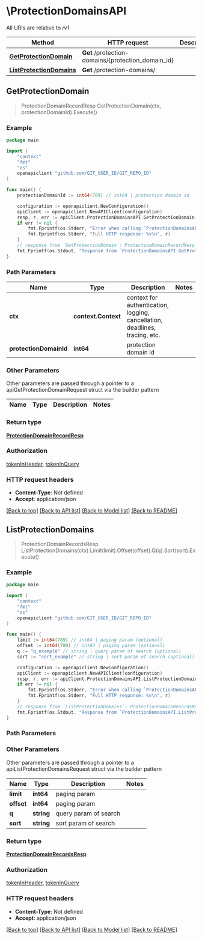 # \ProtectionDomainsAPI

All URIs are relative to */v1*

Method | HTTP request | Description
------------- | ------------- | -------------
[**GetProtectionDomain**](ProtectionDomainsAPI.md#GetProtectionDomain) | **Get** /protection-domains/{protection_domain_id} | 
[**ListProtectionDomains**](ProtectionDomainsAPI.md#ListProtectionDomains) | **Get** /protection-domains/ | 



## GetProtectionDomain

> ProtectionDomainRecordResp GetProtectionDomain(ctx, protectionDomainId).Execute()





### Example

```go
package main

import (
	"context"
	"fmt"
	"os"
	openapiclient "github.com/GIT_USER_ID/GIT_REPO_ID"
)

func main() {
	protectionDomainId := int64(789) // int64 | protection domain id

	configuration := openapiclient.NewConfiguration()
	apiClient := openapiclient.NewAPIClient(configuration)
	resp, r, err := apiClient.ProtectionDomainsAPI.GetProtectionDomain(context.Background(), protectionDomainId).Execute()
	if err != nil {
		fmt.Fprintf(os.Stderr, "Error when calling `ProtectionDomainsAPI.GetProtectionDomain``: %v\n", err)
		fmt.Fprintf(os.Stderr, "Full HTTP response: %v\n", r)
	}
	// response from `GetProtectionDomain`: ProtectionDomainRecordResp
	fmt.Fprintf(os.Stdout, "Response from `ProtectionDomainsAPI.GetProtectionDomain`: %v\n", resp)
}
```

### Path Parameters


Name | Type | Description  | Notes
------------- | ------------- | ------------- | -------------
**ctx** | **context.Context** | context for authentication, logging, cancellation, deadlines, tracing, etc.
**protectionDomainId** | **int64** | protection domain id | 

### Other Parameters

Other parameters are passed through a pointer to a apiGetProtectionDomainRequest struct via the builder pattern


Name | Type | Description  | Notes
------------- | ------------- | ------------- | -------------


### Return type

[**ProtectionDomainRecordResp**](ProtectionDomainRecordResp.md)

### Authorization

[tokenInHeader](../README.md#tokenInHeader), [tokenInQuery](../README.md#tokenInQuery)

### HTTP request headers

- **Content-Type**: Not defined
- **Accept**: application/json

[[Back to top]](#) [[Back to API list]](../README.md#documentation-for-api-endpoints)
[[Back to Model list]](../README.md#documentation-for-models)
[[Back to README]](../README.md)


## ListProtectionDomains

> ProtectionDomainRecordsResp ListProtectionDomains(ctx).Limit(limit).Offset(offset).Q(q).Sort(sort).Execute()





### Example

```go
package main

import (
	"context"
	"fmt"
	"os"
	openapiclient "github.com/GIT_USER_ID/GIT_REPO_ID"
)

func main() {
	limit := int64(789) // int64 | paging param (optional)
	offset := int64(789) // int64 | paging param (optional)
	q := "q_example" // string | query param of search (optional)
	sort := "sort_example" // string | sort param of search (optional)

	configuration := openapiclient.NewConfiguration()
	apiClient := openapiclient.NewAPIClient(configuration)
	resp, r, err := apiClient.ProtectionDomainsAPI.ListProtectionDomains(context.Background()).Limit(limit).Offset(offset).Q(q).Sort(sort).Execute()
	if err != nil {
		fmt.Fprintf(os.Stderr, "Error when calling `ProtectionDomainsAPI.ListProtectionDomains``: %v\n", err)
		fmt.Fprintf(os.Stderr, "Full HTTP response: %v\n", r)
	}
	// response from `ListProtectionDomains`: ProtectionDomainRecordsResp
	fmt.Fprintf(os.Stdout, "Response from `ProtectionDomainsAPI.ListProtectionDomains`: %v\n", resp)
}
```

### Path Parameters



### Other Parameters

Other parameters are passed through a pointer to a apiListProtectionDomainsRequest struct via the builder pattern


Name | Type | Description  | Notes
------------- | ------------- | ------------- | -------------
 **limit** | **int64** | paging param | 
 **offset** | **int64** | paging param | 
 **q** | **string** | query param of search | 
 **sort** | **string** | sort param of search | 

### Return type

[**ProtectionDomainRecordsResp**](ProtectionDomainRecordsResp.md)

### Authorization

[tokenInHeader](../README.md#tokenInHeader), [tokenInQuery](../README.md#tokenInQuery)

### HTTP request headers

- **Content-Type**: Not defined
- **Accept**: application/json

[[Back to top]](#) [[Back to API list]](../README.md#documentation-for-api-endpoints)
[[Back to Model list]](../README.md#documentation-for-models)
[[Back to README]](../README.md)

